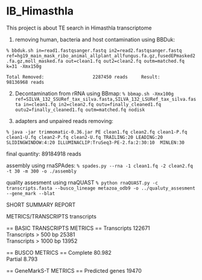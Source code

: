 # IB_Himasthla
This project is about TE search in Himasthla transcriptome

1) removing human, bacteria and host contamination using BBDuk:

`% bbduk.sh in=read1.fastqsanger.fastq in2=read2.fastqsanger.fastq ref=hg19_main_mask_ribo_animal_allplant_allfungus.fa.gz,fusedEPmasked2.fa.gz,moll_masked.fa out=clean1.fq out2=clean2.fq outm=matched.fq k=31 -Xmx150g`


`Total Removed:                  2287450 reads    
Result:                         98136968 reads`         


2) Decontamination from rRNA using BBmap:
`% bbmap.sh -Xmx100g ref=SILVA_132_SSURef_tax_silva.fasta,SILVA_132_LSURef_tax_silva.fasta in=clean1.fq in2=clean2.fq outu=finally_cleaned1.fq outu2=finally_cleaned1.fq outm=matched.fq nodisk`

3. adapters and unpaired reads removing:

`% java -jar trimmomatic-0.36.jar PE clean1.fq clean2.fq clean1-P.fq clean1-U.fq clean2-P.fq clean2-U.fq TRAILING:20 LEADING:20 SLIDINGWINDOW:4:20 ILLUMINACLIP:TruSeq3-PE-2.fa:2:30:10  MINLEN:30`
 
final quantity: 89184918 reads


assembly using rnaSPAdes:
`% spades.py --rna -1 clean1.fq -2 clean2.fq -t 30 -m 300 -o ./assembly`

 
quality assesment using rnaQUAST
`% python rnaQUAST.py -c transcripts.fasta --busco_lineage metazoa_odb9 -o ../qualuty_assesment --gene_mark --blat`



SHORT SUMMARY REPORT 

METRICS/TRANSCRIPTS                                    transcripts              

 == BASIC TRANSCRIPTS METRICS == 
Transcripts                                            122671                   
Transcripts > 500 bp                                   25381                    
Transcripts > 1000 bp                                  13952

 == BUSCO METRICS == 
Complete                                               80.982                   
Partial                                                8.793

 == GeneMarkS-T METRICS == 
Predicted genes                                        19470
